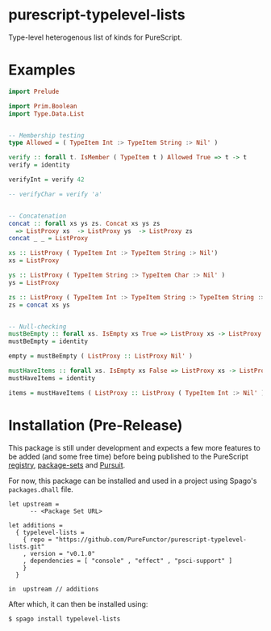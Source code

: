 # purescript-typelevel-lists
Type-level heterogenous list of kinds for PureScript.

# Examples

``` purescript
import Prelude

import Prim.Boolean
import Type.Data.List


-- Membership testing
type Allowed = ( TypeItem Int :> TypeItem String :> Nil' )

verify :: forall t. IsMember ( TypeItem t ) Allowed True => t -> t
verify = identity

verifyInt = verify 42

-- verifyChar = verify 'a'


-- Concatenation
concat :: forall xs ys zs. Concat xs ys zs
  => ListProxy xs  -> ListProxy ys  -> ListProxy zs
concat _ _ = ListProxy

xs :: ListProxy ( TypeItem Int :> TypeItem String :> Nil')
xs = ListProxy

ys :: ListProxy ( TypeItem String :> TypeItem Char :> Nil' )
ys = ListProxy

zs :: ListProxy ( TypeItem Int :> TypeItem String :> TypeItem String :> TypeItem Char :> Nil' )
zs = concat xs ys


-- Null-checking
mustBeEmpty :: forall xs. IsEmpty xs True => ListProxy xs -> ListProxy xs
mustBeEmpty = identity

empty = mustBeEmpty ( ListProxy :: ListProxy Nil' )

mustHaveItems :: forall xs. IsEmpty xs False => ListProxy xs -> ListProxy xs
mustHaveItems = identity

items = mustHaveItems ( ListProxy :: ListProxy ( TypeItem Int :> Nil' ) )
```

# Installation (Pre-Release)
This package is still under development and expects a few more features to be added
(and some free time) before being published to the PureScript [registry](https://github.com/purescript/registry),
[package-sets](https://github.com/purescript/package-sets) and [Pursuit](https://pursuit.purescript.org/).

For now, this package can be installed and used in a project using Spago's `packages.dhall` file.

``` dhall
let upstream =
      -- <Package Set URL> 

let additions =
  { typelevel-lists =
    { repo = "https://github.com/PureFunctor/purescript-typelevel-lists.git"
    , version = "v0.1.0"
    , dependencies = [ "console" , "effect" , "psci-support" ]
    }
  }

in  upstream // additions
```

After which, it can then be installed using:

``` sh
$ spago install typelevel-lists
```

